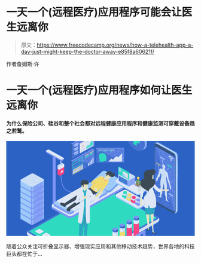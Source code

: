 # 一天一个(远程医疗)应用程序可能会让医生远离你

> 原文：<https://www.freecodecamp.org/news/how-a-telehealth-app-a-day-just-might-keep-the-doctor-away-e85f8a60621f/>

作者詹姆斯·许

# **一天一个(远程医疗)应用程序如何让医生远离你**

#### 为什么保险公司、硅谷和整个社会都对远程健康应用程序和健康监测可穿戴设备趋之若鹜。

![v5cnmrnaKlqE61GS9gyluc3WbynMjPHbUj1A](img/d976eb7bf601d0ba522f9a16e8be96a4.png)

随着公众关注可折叠显示器、增强现实应用和其他移动技术趋势，世界各地的科技巨头都在忙于…